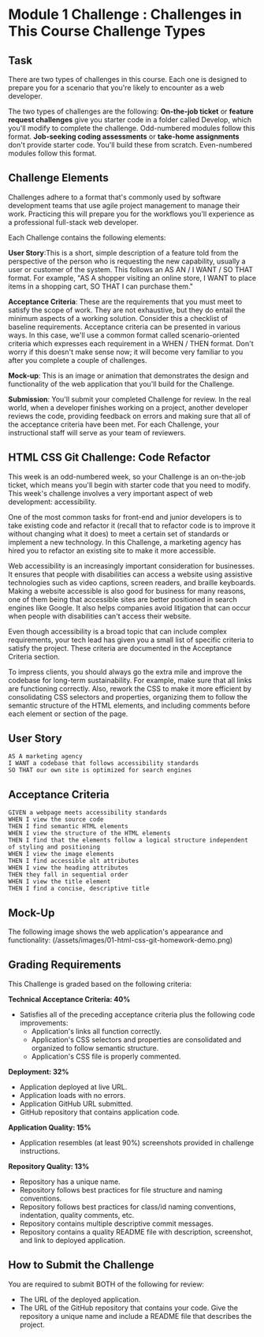 # Module 1 Challenge : Challenges in This Course Challenge Types

## Task

There are two types of challenges in this course. Each one is designed to prepare you for a scenario that you're likely to encounter as a web developer.

The two types of challenges are the following:
**On-the-job ticket** or **feature request challenges** give you starter code in a folder called Develop, which you'll modify to complete the challenge. Odd-numbered modules follow this format.
**Job-seeking coding assessments** or **take-home assignments** don't provide starter code. You'll build these from scratch. Even-numbered modules follow this format.


## Challenge Elements

Challenges adhere to a format that's commonly used by software development teams that use agile project management to manage their work. Practicing this will prepare you for the workflows you'll experience as a professional full-stack web developer.

Each Challenge contains the following elements:

**User Story**:This is a short, simple description of a feature told from the perspective of the person who is requesting the new capability, usually a user or customer of the system. This follows an AS AN / I WANT / SO THAT format. For example, "AS A shopper visiting an online store, I WANT to place items in a shopping cart, SO THAT I can purchase them."

**Acceptance Criteria**: These are the requirements that you must meet to satisfy the scope of work. They are not exhaustive, but they do entail the minimum aspects of a working solution. Consider this a checklist of baseline requirements. Acceptance criteria can be presented in various ways. In this case, we'll use a common format called scenario-oriented criteria which expresses each requirement in a WHEN / THEN format. Don't worry if this doesn't make sense now; it will become very familiar to you after you complete a couple of challenges.

**Mock-up**: This is an image or animation that demonstrates the design and functionality of the web application that you'll build for the Challenge.

**Submission**: You'll submit your completed Challenge for review. In the real world, when a developer finishes working on a project, another developer reviews the code, providing feedback on errors and making sure that all of the acceptance criteria have been met. For each Challenge, your instructional staff will serve as your team of reviewers.


## HTML CSS Git Challenge: Code Refactor

This week is an odd-numbered week, so your Challenge is an on-the-job ticket, which means you'll begin with starter code that you need to modify. This week's challenge involves a very important aspect of web development: accessibility.

One of the most common tasks for front-end and junior developers is to take existing code and refactor it (recall that to refactor code is to improve it without changing what it does) to meet a certain set of standards or implement a new technology. In this Challenge, a marketing agency has hired you to refactor an existing site to make it more accessible.

Web accessibility is an increasingly important consideration for businesses. It ensures that people with disabilities can access a website using assistive technologies such as video captions, screen readers, and braille keyboards. Making a website accessible is also good for business for many reasons, one of them being that accessible sites are better positioned in search engines like Google. It also helps companies avoid litigation that can occur when people with disabilities can't access their website.

Even though accessibility is a broad topic that can include complex requirements, your tech lead has given you a small list of specific criteria to satisfy the project. These criteria are documented in the Acceptance Criteria section.

To impress clients, you should always go the extra mile and improve the codebase for long-term sustainability. For example, make sure that all links are functioning correctly. Also, rework the CSS to make it more efficient by consolidating CSS selectors and properties, organizing them to follow the semantic structure of the HTML elements, and including comments before each element or section of the page.


## User Story

```
AS A marketing agency
I WANT a codebase that follows accessibility standards
SO THAT our own site is optimized for search engines
```


## Acceptance Criteria

```
GIVEN a webpage meets accessibility standards
WHEN I view the source code
THEN I find semantic HTML elements
WHEN I view the structure of the HTML elements
THEN I find that the elements follow a logical structure independent of styling and positioning
WHEN I view the image elements
THEN I find accessible alt attributes
WHEN I view the heading attributes
THEN they fall in sequential order
WHEN I view the title element
THEN I find a concise, descriptive title
```


## Mock-Up

The following image shows the web application's appearance and functionality: (/assets/images/01-html-css-git-homework-demo.png)


## Grading Requirements

This Challenge is graded based on the following criteria:

**Technical Acceptance Criteria: 40%**
* Satisfies all of the preceding acceptance criteria plus the following code improvements:
    * Application's links all function correctly.
    * Application's CSS selectors and properties are consolidated and organized to follow semantic structure.
    * Application's CSS file is properly commented.

**Deployment: 32%**
* Application deployed at live URL.
* Application loads with no errors.
* Application GitHub URL submitted.
* GitHub repository that contains application code.

**Application Quality: 15%**
* Application resembles (at least 90%) screenshots provided in challenge instructions.

**Repository Quality: 13%**
* Repository has a unique name.
* Repository follows best practices for file structure and naming conventions.
* Repository follows best practices for class/id naming conventions, indentation, quality comments, etc.
* Repository contains multiple descriptive commit messages.
* Repository contains a quality README file with description, screenshot, and link to deployed application.


## How to Submit the Challenge

You are required to submit BOTH of the following for review:
* The URL of the deployed application.
* The URL of the GitHub repository that contains your code. Give the repository a unique name and include a README file that describes the project.